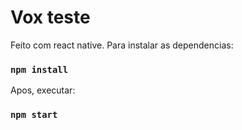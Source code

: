 # Vox teste

Feito com react native. Para instalar as dependencias:

### `npm install`

Apos, executar:

### `npm start `
